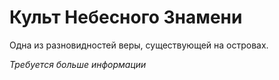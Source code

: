# Культ Небесного Знамени

Одна из разновидностей веры, существующей на островах. 

*Требуется больше информации*
